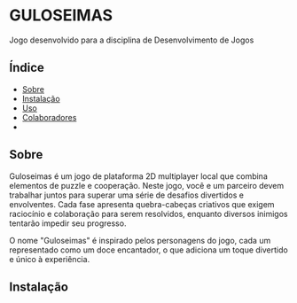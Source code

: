 # GULOSEIMAS

Jogo desenvolvido para a disciplina de Desenvolvimento de Jogos

## Índice

- [Sobre](#sobre)
- [Instalação](#instalação)
- [Uso](#uso)
- [Colaboradores](#colaboradores)
-

## Sobre

Guloseimas é um jogo de plataforma 2D multiplayer local que combina elementos de puzzle e cooperação. Neste jogo, você e um parceiro devem trabalhar juntos para superar uma série de desafios divertidos e envolventes. Cada fase apresenta quebra-cabeças criativos que exigem raciocínio e colaboração para serem resolvidos, enquanto diversos inimigos tentarão impedir seu progresso.

O nome "Guloseimas" é inspirado pelos personagens do jogo, cada um representado como um doce encantador, o que adiciona um toque divertido e único à experiência.



## Instalação

